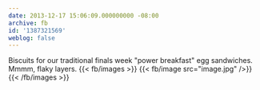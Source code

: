 ```yaml
---
date: 2013-12-17 15:06:09.000000000 -08:00
archive: fb
id: '1387321569'
weblog: false
---
```


Biscuits for our traditional finals week "power breakfast" egg sandwiches. Mmmm, flaky layers.
{{< fb/images >}}
{{< fb/image src="image.jpg" />}}
{{< /fb/images >}}
